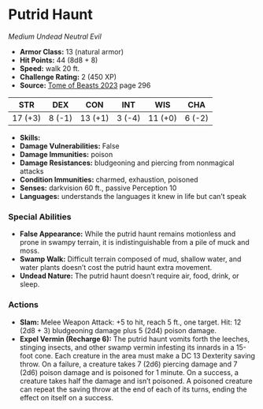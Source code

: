 # Putrid Haunt

*Medium* *Undead* *Neutral Evil*

- **Armor Class:** 13 (natural armor)
- **Hit Points:** 44 (8d8 + 8)
- **Speed:** walk 20 ft.
- **Challenge Rating:** 2 (450 XP)
- **Source:** [Tome of Beasts 2023](https://koboldpress.com/kpstore/product/tome-of-beasts-1-2023-edition/) page 296

| STR | DEX | CON | INT | WIS | CHA |
| --- | --- | --- | --- | --- | --- |
| 17 (+3) | 8 (-1) | 13 (+1) | 3 (-4) | 11 (+0) | 6 (-2) |

- **Skills:** 
- **Damage Vulnerabilities:** False
- **Damage Immunities:** poison
- **Damage Resistances:** bludgeoning and piercing from nonmagical attacks
- **Condition Immunities:** charmed, exhaustion, poisoned
- **Senses:** darkvision 60 ft., passive Perception 10
- **Languages:** understands the languages it knew in life but can’t speak

### Special Abilities

- **False Appearance:** While the putrid haunt remains motionless and prone in swampy terrain, it is indistinguishable from a pile of muck and moss.
- **Swamp Walk:** Difficult terrain composed of mud, shallow water, and water plants doesn’t cost the putrid haunt extra movement.
- **Undead Nature:** The putrid haunt doesn’t require air, food, drink, or sleep.

### Actions

- **Slam:** Melee Weapon Attack: +5 to hit, reach 5 ft., one target. Hit: 12 (2d8 + 3) bludgeoning damage plus 5 (2d4) poison damage.
- **Expel Vermin (Recharge 6):** The putrid haunt vomits forth the leeches, stinging insects, and other swamp vermin infesting its innards in a 15-foot cone. Each creature in the area must make a DC 13 Dexterity saving throw. On a failure, a creature takes 7 (2d6) piercing damage and 7 (2d6) poison damage and is poisoned for 1 minute. On a success, a creature takes half the damage and isn’t poisoned. A poisoned creature can repeat the saving throw at the end of each of its turns, ending the effect on itself on a success.
